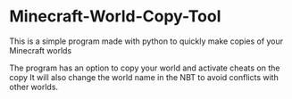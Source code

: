 # Minecraft-World-Copy-Tool
This is a simple program made with python to quickly make copies of your Minecraft worlds

The program has an option to copy your world and activate cheats on the copy
It will also change the world name in the NBT to avoid conflicts with other worlds.
